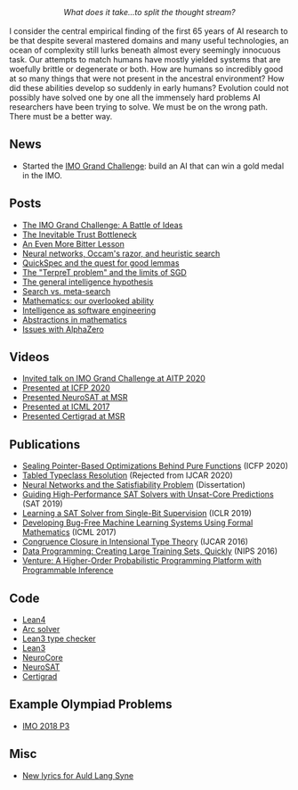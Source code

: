 <center><em>What does it take...to split the thought stream?</em></center>
<br>
I consider the central empirical finding of the first 65 years of AI research to be that despite several mastered domains and many useful technologies, an ocean of complexity still lurks beneath almost every seemingly innocuous task. Our attempts to match humans have mostly yielded systems that are woefully brittle or degenerate or both. How are humans so incredibly good at so many things that were not present in the ancestral environment? How did these abilities develop so suddenly in early humans? Evolution could not possibly have solved one by one all the immensely hard problems AI researchers have been trying to solve. We must be on the wrong path. There must be a better way.

## News
- Started the [IMO Grand Challenge](https://IMO-grand-challenge.github.io): build an AI that can win a gold medal in the IMO.

## Posts

- [The IMO Grand Challenge: A Battle of Ideas](/IMO-GC-battle-of-ideas/)
- [The Inevitable Trust Bottleneck](/the-inevitable-trust-bottleneck/)
- [An Even More Bitter Lesson](/an-even-more-bitter-lesson/)
- [Neural networks, Occam's razor, and heuristic search](posts/2018-09-16-neural-networks-occams-razor.md)
- [QuickSpec and the quest for good lemmas](posts/2018-07-21-quickspec.md)
- [The "TerpreT problem" and the limits of SGD](/the-terpret-problem/)
- [The general intelligence hypothesis](posts/2018-07-08-the-general-intelligence-hypothesis.md)
- [Search vs. meta-search](posts/2018-07-01-search-vs-meta-search.md)
- [Mathematics: our overlooked ability](posts/2018-06-24-mathematics-our-overlooked-ability.md)
- [Intelligence as software engineering](posts/2018-06-17-intelligence-as-software-engineering.md)
- [Abstractions in mathematics](posts/2018-06-10-abstractions-in-mathematics.md)
- [Issues with AlphaZero](posts/2018-06-06-issues-with-alpha-zero.md)

## Videos

- [Invited talk on IMO Grand Challenge at AITP 2020](https://www.youtube.com/watch?v=GtAo8wqWHHg)
- [Presented at ICFP 2020](https://youtu.be/i9wgeX7e-nc?t=3479)
- [Presented NeuroSAT at MSR](https://www.youtube.com/watch?v=EqvzIGY_bI4)
- [Presented at ICML 2017](https://vimeo.com/238227789)
- [Presented Certigrad at MSR](https://www.youtube.com/watch?v=-A1tVNTHUFw)

## Publications

- [Sealing Pointer-Based Optimizations Behind Pure Functions](https://arxiv.org/abs/2003.01685) (ICFP 2020)
- [Tabled Typeclass Resolution](https://arxiv.org/abs/2001.04301) (Rejected from IJCAR 2020)
- [Neural Networks and the Satisfiability Problem](https://searchworks.stanford.edu/view/13250178) (Dissertation)
- [Guiding High-Performance SAT Solvers with Unsat-Core Predictions](https://arxiv.org/abs/1903.04671) (SAT 2019)
- [Learning a SAT Solver from Single-Bit Supervision](https://arxiv.org/abs/1802.03685) (ICLR 2019)
- [Developing Bug-Free Machine Learning Systems Using Formal Mathematics](https://arxiv.org/abs/1706.08605) (ICML 2017)
- [Congruence Closure in Intensional Type Theory](https://arxiv.org/abs/1701.04391) (IJCAR 2016)
- [Data Programming: Creating Large Training Sets, Quickly](https://arxiv.org/abs/1605.07723) (NIPS 2016)
- [Venture: A Higher-Order Probabilistic Programming Platform with Programmable Inference](https://arxiv.org/abs/1404.0099)

## Code

- [Lean4](https://github.com/leanprover/lean4)
- [Arc solver](https://github.com/dselsam/arc)
- [Lean3 type checker](https://github.com/leanprover/tc)
- [Lean3](https://github.com/leanprover/lean)
- [NeuroCore](https://github.com/dselsam/neurocore-public)
- [NeuroSAT](https://github.com/dselsam/neurosat)
- [Certigrad](https://github.com/dselsam/certigrad)

## Example Olympiad Problems

- [IMO 2018 P3](/IMO-2018-P3/)

## Misc

- [New lyrics for Auld Lang Syne](misc/eallniwe-anginn.md)
